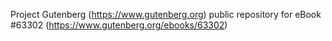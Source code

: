 Project Gutenberg (https://www.gutenberg.org) public repository for eBook #63302 (https://www.gutenberg.org/ebooks/63302)
